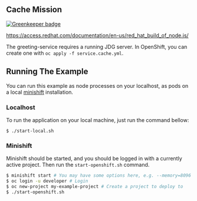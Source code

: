 ## Cache Mission

[![Greenkeeper badge](https://badges.greenkeeper.io/nodeshift-starters/nodejs-cache-redhat.svg)](https://greenkeeper.io/)

https://access.redhat.com/documentation/en-us/red_hat_build_of_node.js/

The greeting-service requires a running JDG server. In OpenShift, you
can create one with `oc apply -f service.cache.yml`.

## Running The Example

You can run this example as node processes on your localhost, as pods on a local
[minishift](https://github.com/minishift/minishift/releases) installation.

### Localhost

To run the application on your local machine, just run the command bellow:

```
$ ./start-local.sh
```

### Minishift

Minishift should be started, and you should be logged in with a currently
active project. Then run the `start-openshift.sh` command.

```sh
$ minishift start # You may have some options here, e.g. --memory=8096 --vm-driver=virtualbox
$ oc login -u developer # Login
$ oc new-project my-example-project # Create a project to deploy to
$ ./start-openshift.sh
```
